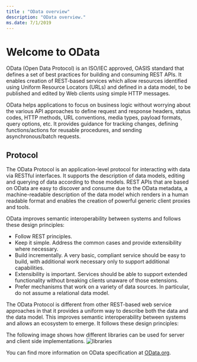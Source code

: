 ```yaml
---
title : "OData overview"
description: "OData overview."
ms.date: 7/1/2019
---
```


# Welcome to OData

OData (Open Data Protocol) is an ISO/IEC approved, OASIS standard that defines a set of best practices for building and consuming REST APIs.
It enables creation of REST-based services which allow resources identified using Uniform Resource Locators (URLs) and defined in a data model, to be published and edited by Web clients using simple HTTP messages.

OData helps applications to focus on business logic without worrying about the various API approaches to define request and response headers, status codes, HTTP methods, URL conventions, media types, payload formats, query options, etc.
It provides guidance for tracking changes, defining functions/actions for reusable procedures, and sending asynchronous/batch requests.

## Protocol

The OData Protocol is an application-level protocol for interacting with data via RESTful interfaces. It supports the description of data models, editing and querying of data according to those models. REST APIs that are based on OData are easy to discover and consume due to the OData metadata, a machine-readable description of the data model which renders in a human readable format and enables the creation of powerful generic client proxies and tools.

OData improves semantic interoperability between systems and follows these design principles:

- Follow REST principles.
- Keep it simple. Address the common cases and provide extensibility where necessary.
- Build incrementally. A very basic, compliant service should be easy to build, with additional work necessary only to support additional capabilities.
- Extensibility is important. Services should be able to support extended functionality without breaking clients unaware of those extensions.
- Prefer mechanisms that work on a variety of data sources. In particular, do not assume a relational data model.

The OData Protocol is different from other REST-based web service approaches in that it provides a uniform way to describe both the data and the data model. This improves semantic interoperability between systems and allows an ecosystem to emerge. It follows these design principles:

The following image shows how different libraries can be used for server and client side implementations.
![libraries](/odata/assets/library-relationship.png)

You can find more information on OData specification at [OData.org](https://www.odata.org/).
